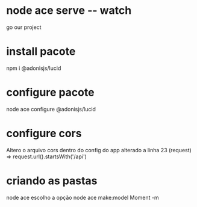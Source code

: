 # node ace serve -- watch

go our project


# install pacote

npm i @adonisjs/lucid

# configure pacote 

node ace configure @adonisjs/lucid

# configure cors
Altero o arquivo cors dentro do config do app 
alterado a linha 23 (request) => request.url().startsWith('/api')

# criando as pastas
node ace
escolho a opção node ace make:model Moment -m






